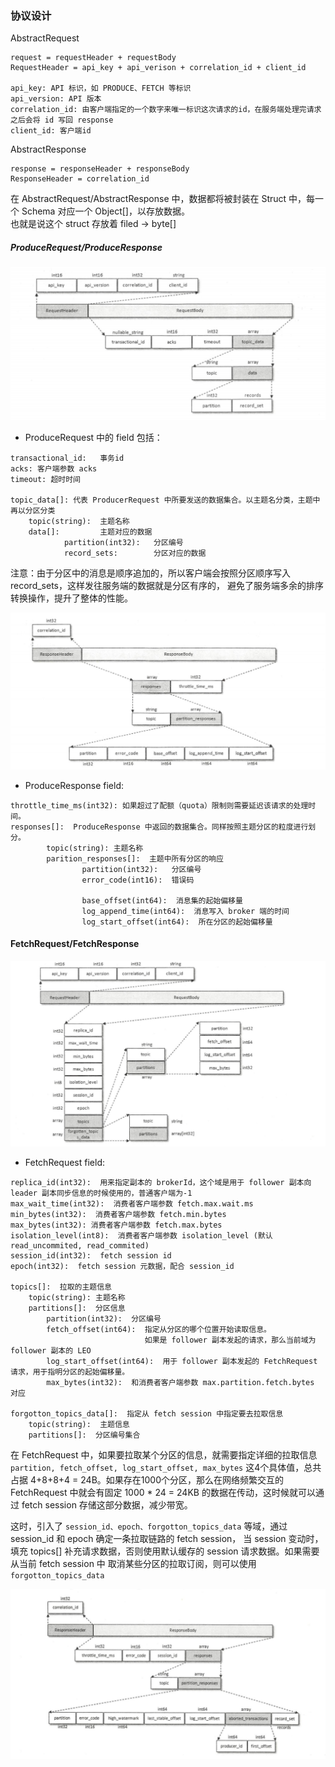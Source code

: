 
### 协议设计

AbstractRequest

```
request = requestHeader + requestBody
RequestHeader = api_key + api_verison + correlation_id + client_id

api_key: API 标识，如 PRODUCE、FETCH 等标识
api_version: API 版本   
correlation_id: 由客户端指定的一个数字来唯一标识这次请求的id，在服务端处理完请求之后会将 id 写回 response
client_id: 客户端id

```

AbstractResponse

```
response = responseHeader + responseBody
ResponseHeader = correlation_id
```

在 AbstractRequest/AbstractResponse 中，数据都将被封装在 Struct 中，每一个 Schema 对应一个 Object[]，以存放数据。  
也就是说这个 struct 存放着 filed -> byte[]


##### ProduceRequest/ProduceResponse

![](/img/produce-request-struct.png)

* ProduceRequest 中的 field 包括：

```
transactional_id:   事务id
acks: 客户端参数 acks
timeout: 超时时间

topic_data[]: 代表 ProducerRequest 中所要发送的数据集合。以主题名分类，主题中再以分区分类
    topic(string):  主题名称
    data[]:         主题对应的数据
            partition(int32):   分区编号
            record_sets:        分区对应的数据 
```

注意：由于分区中的消息是顺序追加的，所以客户端会按照分区顺序写入 record_sets，这样发往服务端的数据就是分区有序的，
避免了服务端多余的排序转换操作，提升了整体的性能。

![](/img/produce-response-struct.png)

* ProduceResponse field:

```
throttle_time_ms(int32): 如果超过了配额（quota）限制则需要延迟该请求的处理时间。
responses[]:  ProduceResponse 中返回的数据集合。同样按照主题分区的粒度进行划分。
        topic(string): 主题名称
        parition_responses[]:  主题中所有分区的响应
                partition(int32):   分区编号
                error_code(int16):  错误码  
                
                base_offset(int64):  消息集的起始偏移量
                log_append_time(int64):  消息写入 broker 端的时间
                log_start_offset(int64):  所在分区的起始偏移量
```

#### FetchRequest/FetchResponse

![](/img/fetch-reqeust-struct.png)

* FetchRequest field: 

```
replica_id(int32):  用来指定副本的 brokerId，这个域是用于 follower 副本向leader 副本同步信息的时候使用的，普通客户端为-1
max_wait_time(int32):  消费者客户端参数 fetch.max.wait.ms
min_bytes(int32):  消费者客户端参数 fetch.min.bytes
max_bytes(int32): 消费者客户端参数 fetch.max.bytes
isolation_level(int8):  消费者客户端参数 isolation_level (默认 read_uncommited, read_commited)
session_id(int32):  fetch session id
epoch(int32):  fetch session 元数据，配合 session_id

topics[]:  拉取的主题信息 
    topic(string): 主题名称
    partitions[]:  分区信息
        partition(int32):  分区编号 
        fetch_offset(int64):  指定从分区的哪个位置开始读取信息。
                              如果是 follower 副本发起的请求，那么当前域为 follower 副本的 LEO
        log_start_offset(int64):  用于 follower 副本发起的 FetchRequest 请求，用于指明分区的起始偏移量。
        max_bytes(int32):  和消费者客户端参数 max.partition.fetch.bytes 对应

forgotton_topics_data[]:  指定从 fetch session 中指定要去拉取信息
    topic(string):  主题信息   
    partitions[]:  分区编号集合
```

在 FetchRequest 中，如果要拉取某个分区的信息，就需要指定详细的拉取信息`partition, fetch_offset, log_start_offset, max_bytes`
这4个具体值，总共占据 4+8+8+4 = 24B。如果存在1000个分区，那么在网络频繁交互的 FetchRequest 中就会有固定 1000 * 24 = 24KB
的数据在传动，这时候就可以通过 fetch session 存储这部分数据，减少带宽。

这时，引入了 `session_id、epoch、forgotton_topics_data` 等域，通过 session_id 和 epoch 确定一条拉取链路的 fetch session，
当 session 变动时，填充 topics[] 补充请求数据，否则使用默认缓存的 session 请求数据。如果需要从当前 fetch session 中
取消某些分区的拉取订阅，则可以使用 `forgotton_topics_data`


![](/img/fetch-response-struct.png)
